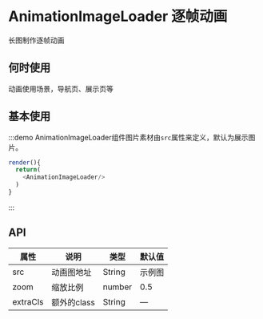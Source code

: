 # AnimationImageLoader 逐帧动画

长图制作逐帧动画

## 何时使用

动画使用场景，导航页、展示页等

## 基本使用

:::demo AnimationImageLoader组件图片素材由`src`属性来定义，默认为展示图片。

```js
render(){
  return(
    <AnimationImageLoader/>
  )
}
```
:::

## API
| 属性      | 说明    | 类型      | 默认值   |
|---------- |-------- |----------   |-------- |
| src     | 动画图地址   | String   |    示例图     |
| zoom  | 缩放比例    | number    | 0.5   |
| extraCls  | 额外的class    | String   | —   |
